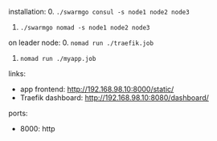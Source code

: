 installation:
0. `./swarmgo consul -s node1 node2 node3`
1. `./swarmgo nomad -s node1 node2 node3`

on leader node:
0. `nomad run ./traefik.job`
1. `nomad run ./myapp.job`

links:
- app frontend: http://192.168.98.10:8000/static/
- Traefik dashboard: http://192.168.98.10:8080/dashboard/

ports:
- 8000: http